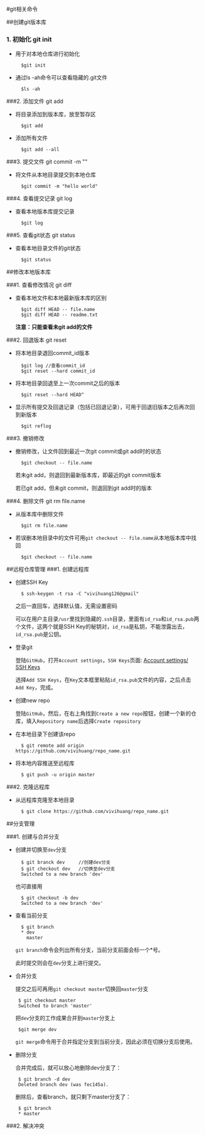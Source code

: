 #git相关命令

##创建git版本库
### 1. 初始化  git init

* 用于对本地仓库进行初始化

	    $git init

* 通过ls -ah命令可以查看隐藏的.git文件

		$ls -ah
    
###2. 添加文件  git add 

* 将目录添加到版本库，放至暂存区
    
    	$git add
    
* 添加所有文件

		$git add --all
    
###3. 提交文件  git commit -m ""

* 将文件从本地目录提交到本地仓库

		$git commit -m "hello world"
	
###4. 查看提交记录  git log
* 查看本地版本库提交记录

		$git log
		
###5. 查看git状态  git status

* 查看本地目录文件的git状态

		$git status

##修改本地版本库

###1. 查看修改情况  git diff

* 查看本地文件和本地最新版本库的区别

		$git diff HEAD -- file.name
		$git diff HEAD -- readme.txt

	**注意：只能查看未git add的文件**

###2. 回退版本  git reset 

* 将本地目录退回commit_id版本

		$git log //查看commit_id
		$git reset --hard commit_id

* 将本地目录回退至上一次commit之后的版本

		$git reset --hard HEAD^

* 显示所有提交及回退记录（包括已回退记录），可用于回退旧版本之后再次回到新版本

		$git reflog

###3. 撤销修改

* 撤销修改，让文件回到最近一次git commit或git add时的状态

		$git checkout -- file.name


	若未git add，则退回到最新版本库，即最近的git commit版本

	若已git add，但未git commit，则退回到git add时的版本

###4. 删除文件  git rm file.name
* 从版本库中删除文件

		$git rm file.name

* 若误删本地目录中的文件可用`git checkout -- file.name`从本地版本库中找回

		$git checkout -- file.name

##远程仓库管理
###1. 创建远程库
* 创建SSH Key

    	$ ssh-keygen -t rsa -C "vivihuang126@gmail"
    
	之后一直回车，选择默认值，无需设置密码

	可以在用户主目录`/usr`里找到隐藏的`.ssh`目录，里面有`id_rsa`和`id_rsa.pub`两个文件，这两个就是SSH Key的秘钥对，`id_rsa`是私钥，不能泄露出去，`id_rsa.pub`是公钥。

* 登录git

	登陆`GitHub`，打开`Account settings`，`SSH Keys`页面:
	[Account settings/ SSH Keys](https://github.com/settings/ssh)
	
	选择`Add SSH Keys`，在`Key`文本框里粘贴`id_rsa.pub`文件的内容，之后点击`Add Key`，完成。

* 创建new repo

	登陆`GitHub`，然后，在右上角找到`Create a new repo`按钮，创建一个新的仓库，填入`Repository name`后选择`Create repository`
	
* 在本地目录下创建该repo

		$ git remote add origin https://github.com/vivihuang/repo_name.git
		
* 将本地内容推送至远程库

		$ git push -u origin master
		
###2. 克隆远程库

* 从远程库克隆至本地目录

		$ git clone https://github.com/vivihuang/repo_name.git
		
##分支管理

###1. 创建与合并分支

* 创建并切换至`dev`分支

		$ git branck dev     //创建dev分支
		$ git checkout dev   //切换至dev分支
		Switched to a new branch 'dev'
		
	也可直接用
	
		$ git checkout -b dev
		Switched to a new branch 'dev'
		
* 查看当前分支

		$ git branch
		* dev
  		  master
  		  
 	`git branch`命令会列出所有分支，当前分支前面会标一个*号。
 	
 	此时提交则会在`dev`分支上进行提交。
 		
 * 合并分支
 
 	提交之后可再用`git checkout master`切换回`master`分支
 	
 		$ git checkout master
 		Switched to branch 'master'
 
 	把`dev`分支的工作成果合并到`master`分支上
 	
 		$git merge dev
 		
 	`git merge`命令用于合并指定分支到当前分支，因此必须在切换分支后使用。
 	
 * 删除分支
 
 	合并完成后，就可以放心地删除dev分支了：

		$ git branch -d dev
		Deleted branch dev (was fec145a).

	删除后，查看branch，就只剩下master分支了：

		$ git branch
		* master
		
###2. 解决冲突


 			
	

		
		


	
	
    
